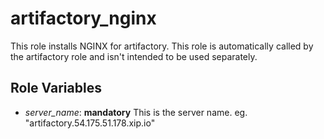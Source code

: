 # artifactory_nginx

This role installs NGINX for artifactory. This role is automatically called by the artifactory role and isn't intended
to be used separately.

## Role Variables

* _server_name_: **mandatory** This is the server name. eg. "artifactory.54.175.51.178.xip.io"